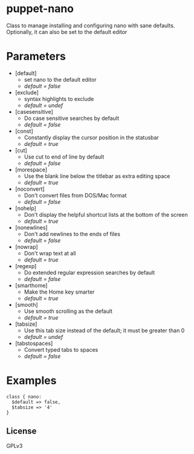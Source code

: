 puppet-nano
===========
Class to manage installing and configuring nano with sane defaults.
Optionally, it can also be set to the default editor

Parameters
==========
- [default]
  - set nano to the default editor
  - *default = false*
- [exclude]
  - syntax highlights to exclude
  - *default = undef*
- [casesensitive]
  - Do case sensitive searches by default
  - *default = false*
- [const]
  - Constantly display the cursor position in the statusbar
  - *default = true*
- [cut]
  - Use cut to end of line by default
  - *default = false*
- [morespace]
  - Use the blank line below the titlebar as extra editing space
  - *default = true*
- [noconvert]
  - Don't convert files from DOS/Mac format
  - *default = false*
- [nohelp]
  - Don't display the helpful shortcut lists at the bottom of the screen
  - *default = true*
- [nonewlines]
  - Don't add newlines to the ends of files
  - *default = false*
- [nowrap]
  - Don't wrap text at all
  - *default = true*
- [regexp]
  - Do extended regular expression searches by default
  - *default = false*
- [smarthome]
  - Make the Home key smarter
  - *default = true*
- [smooth]
  - Use smooth scrolling as the default
  - *default = true*
- [tabsize]
  - Use this tab size instead of the default; it must be greater than 0
  - *default = undef*
- [tabstospaces]
  - Convert typed tabs to spaces
  - *default = false*


Examples
========
```
class { nano:
  $default => false,
  $tabsize => '4'
}
```


License
-------
GPLv3
